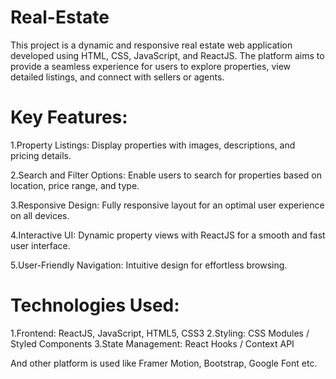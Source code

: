 # Real-Estate
This project is a dynamic and responsive real estate web application developed using HTML, CSS, JavaScript, and ReactJS. The platform aims to provide a seamless experience for users to explore properties, view detailed listings, and connect with sellers or agents.

# Key Features:
1.Property Listings: Display properties with images, descriptions, and pricing details.

2.Search and Filter Options: Enable users to search for properties based on location, price range, and type.

3.Responsive Design: Fully responsive layout for an optimal user experience on all devices.

4.Interactive UI: Dynamic property views with ReactJS for a smooth and fast user interface.

5.User-Friendly Navigation: Intuitive design for effortless browsing.

# Technologies Used:
1.Frontend: ReactJS, JavaScript, HTML5, CSS3
2.Styling: CSS Modules / Styled Components
3.State Management: React Hooks / Context API

And other platform is used like Framer Motion, Bootstrap, Google Font etc.

